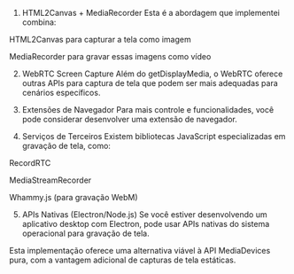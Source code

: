 

1. HTML2Canvas + MediaRecorder
Esta é a abordagem que implementei combina:

HTML2Canvas para capturar a tela como imagem

MediaRecorder para gravar essas imagens como vídeo

2. WebRTC Screen Capture
Além do getDisplayMedia, o WebRTC oferece outras APIs para captura de tela que podem ser mais adequadas para cenários específicos.

3. Extensões de Navegador
Para mais controle e funcionalidades, você pode considerar desenvolver uma extensão de navegador.

4. Serviços de Terceiros
Existem bibliotecas JavaScript especializadas em gravação de tela, como:

RecordRTC

MediaStreamRecorder

Whammy.js (para gravação WebM)

5. APIs Nativas (Electron/Node.js)
Se você estiver desenvolvendo um aplicativo desktop com Electron, pode usar APIs nativas do sistema operacional para gravação de tela.

Esta implementação oferece uma alternativa viável à API MediaDevices pura, com a vantagem adicional de capturas de tela estáticas.
